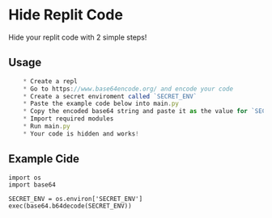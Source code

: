 # Hide Replit Code

Hide your replit code with 2 simple steps!


## Usage

```js
    * Create a repl
    * Go to https://www.base64encode.org/ and encode your code
    * Create a secret enviroment called `SECRET_ENV`
    * Paste the example code below into main.py
    * Copy the encoded base64 string and paste it as the value for `SECRET_ENV`
    * Import required modules
    * Run main.py
    * Your code is hidden and works!
```

## Example Cide
```
import os
import base64

SECRET_ENV = os.environ['SECRET_ENV']
exec(base64.b64decode(SECRET_ENV))
```
